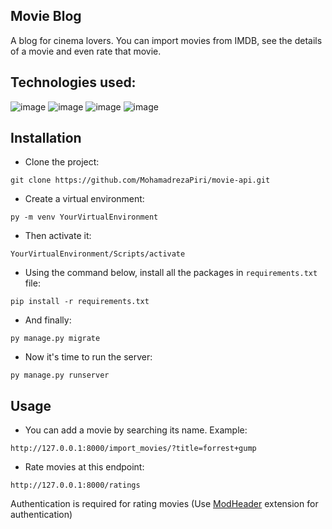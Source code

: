 ## Movie Blog
A blog for cinema lovers. You can import movies from IMDB, see the details of a movie and even rate that movie.
## Technologies used:
![image](https://img.shields.io/badge/Python-FFD43B?style=for-the-badge&logo=python&logoColor=blue)
![image](https://img.shields.io/badge/Django-092E20?style=for-the-badge&logo=django&logoColor=green)
![image](https://img.shields.io/badge/django%20rest-ff1709?style=for-the-badge&logo=django&logoColor=white)
![image](https://img.shields.io/badge/JWT-000000?style=for-the-badge&logo=JSON%20web%20tokens&logoColor=white)
## Installation
- Clone the project:
```
git clone https://github.com/MohamadrezaPiri/movie-api.git
```
- Create a virtual environment:
```
py -m venv YourVirtualEnvironment
```
- Then activate it:
```
YourVirtualEnvironment/Scripts/activate
```
- Using the command below, install all the packages in ```requirements.txt``` file:
```
pip install -r requirements.txt
```
- And finally:
```
py manage.py migrate
```
- Now it's time to run the server:
```
py manage.py runserver
```
## Usage
- You can add a movie by searching its name. Example:
```
http://127.0.0.1:8000/import_movies/?title=forrest+gump
```
- Rate movies at this endpoint:
```
http://127.0.0.1:8000/ratings
```
Authentication is required for rating movies (Use [ModHeader](https://chromewebstore.google.com/detail/modheader-modify-http-hea/idgpnmonknjnojddfkpgkljpfnnfcklj?hl=en) extension for authentication)

